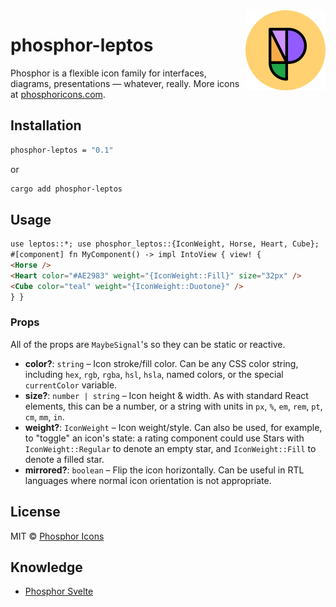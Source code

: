<img src="./meta/phosphor-mark-tight-yellow.png" width="128" align="right" />

# phosphor-leptos

Phosphor is a flexible icon family for interfaces, diagrams, presentations — whatever, really. More icons at [phosphoricons.com](https://phosphoricons.com).

## Installation

```bash
phosphor-leptos = "0.1"
```

or

```bash
cargo add phosphor-leptos
```

## Usage

```html
use leptos::*; use phosphor_leptos::{IconWeight, Horse, Heart, Cube};
#[component] fn MyComponent() -> impl IntoView { view! {
<Horse />
<Heart color="#AE2983" weight="{IconWeight::Fill}" size="32px" />
<Cube color="teal" weight="{IconWeight::Duotone}" />
} }
```

### Props

All of the props are `MaybeSignal`'s so they can be static or reactive.

- **color?**: `string` – Icon stroke/fill color. Can be any CSS color string, including `hex`, `rgb`, `rgba`, `hsl`, `hsla`, named colors, or the special `currentColor` variable.
- **size?**: `number | string` – Icon height & width. As with standard React elements, this can be a number, or a string with units in `px`, `%`, `em`, `rem`, `pt`, `cm`, `mm`, `in`.
- **weight?**: `IconWeight` – Icon weight/style. Can also be used, for example, to "toggle" an icon's state: a rating component could use Stars with `IconWeight::Regular` to denote an empty star, and `IconWeight::Fill` to denote a filled star.
- **mirrored?**: `boolean` – Flip the icon horizontally. Can be useful in RTL languages where normal icon orientation is not appropriate.

## License

MIT © [Phosphor Icons](https://github.com/phosphor-icons)

## Knowledge

- [Phosphor Svelte](https://github.com/haruaki07/phosphor-svelte)
